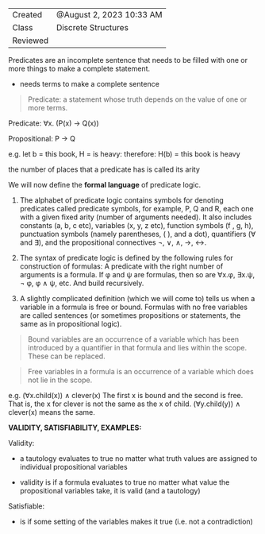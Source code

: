 

|   |   |
|---|---|
|Created|@August 2, 2023 10:33 AM|
|Class|Discrete Structures|
|Reviewed||

Predicates are an incomplete sentence that needs to be filled with one or more things to make a complete statement.

- needs terms to make a complete sentence

> Predicate: a statement whose truth depends on the value of one or more terms.

Predicate: ∀x. (P(x) → Q(x))

Propositional: P → Q

e.g. let b = this book, H = is heavy: therefore: H(b) = this book is heavy

the number of places that a predicate has is called its arity

We will now define the **formal language** of predicate logic.

1. The alphabet of predicate logic contains symbols for denoting predicates called predicate symbols, for example, P, Q and R, each one with a given fixed arity (number of arguments needed). It also includes constants (a, b, c etc), variables (x, y, z etc), function symbols (f , g, h), punctuation symbols (namely parentheses, ( ), and a dot), quantifiers (∀ and ∃), and the propositional connectives ¬, ∨, ∧, →, ↔.

2. The syntax of predicate logic is defined by the following rules for construction of formulas: A predicate with the right number of arguments is a formula. If φ and ψ are formulas, then so are ∀x.φ, ∃x.ψ, ¬ φ, φ ∧ ψ, etc. And build recursively.

3. A slightly complicated definition (which we will come to) tells us when a variable in a formula is free or bound. Formulas with no free variables are called sentences (or sometimes propositions or statements, the same as in propositional logic).

> Bound variables are an occurrence of a variable which has been introduced by a quantifier in that formula and lies within the scope. These can be replaced.

> Free variables in a formula is an occurrence of a variable which does not lie in the scope.

e.g. (∀x.child(x)) ∧ clever(x) The first x is bound and the second is free. That is, the x for clever is not the same as the x of child. (∀y.child(y)) ∧ clever(x) means the same.

**********************************************************************VALIDITY, SATISFIABILITY, EXAMPLES:**********************************************************************

Validity:

- a tautology evaluates to true no matter what truth values are assigned to individual propositional variables

- validity is if a formula evaluates to true no matter what value the propositional variables take, it is valid (and a tautology)

Satisfiable:

- is if some setting of the variables makes it true (i.e. not a contradiction)